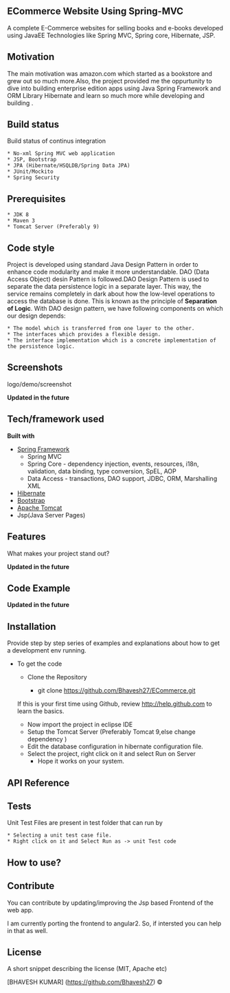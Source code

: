 
## ECommerce Website Using Spring-MVC

A complete E-Commerce websites for selling books and e-books developed using JavaEE Technologies like Spring MVC, Spring core, Hibernate, JSP.

## Motivation

The main motivation was amazon.com which started as a bookstore and grew out so much more.Also, the project provided me the oppurtunity to dive into building enterprise edition apps using Java Spring Framework and ORM Library Hibernate and learn so much more while developing and building .


## Build status
Build status of continus integration 

	* No-xml Spring MVC web application
	* JSP, Bootstrap
	* JPA (Hibernate/HSQLDB/Spring Data JPA)
	* JUnit/Mockito
	* Spring Security

## Prerequisites

	* JDK 8
	* Maven 3
	* Tomcat Server (Preferably 9) 


## Code style

Project is developed using standard Java Design Pattern in order to enhance code modularity and make it more understandable.
DAO (Data Access Object) desin Pattern is followed.DAO Design Pattern is used to separate the data persistence logic in a separate layer. This way, the service remains completely in dark about how the low-level operations to access the database is done. This is known as the principle of <b>Separation of Logic</b>.
With DAO design pattern, we have following components on which our design depends:

	* The model which is transferred from one layer to the other.
	* The interfaces which provides a flexible design.
	* The interface implementation which is a concrete implementation of the persistence logic.

 
## Screenshots
logo/demo/screenshot


<b>Updated in the future</b>



## Tech/framework used

<b>Built with</b>
- [Spring Framework](https://spring.io/)
	* Spring MVC
	* Spring Core - dependency injection, events, resources, i18n, validation, data binding, type conversion, SpEL, AOP
	* Data Access - transactions, DAO support, JDBC, ORM, Marshalling XML
- [Hibernate](https://hibernate.org/)
- [Bootstrap](https://getbootstrap.com/)
- [Apache Tomcat](https://tomcat.apache.org/)
- Jsp(Java Server Pages)

## Features
What makes your project stand out?

<b>Updated in the future</b>



## Code Example

<b>Updated in the future</b>


## Installation
Provide step by step series of examples and explanations about how to get a development env running.
 * To get the code
	* Clone the Repository
	
		* git clone https://github.com/Bhavesh27/ECommerce.git

	If this is your first time using Github, review http://help.github.com to learn the basics.
	
	* Now import the project in eclipse IDE
	* Setup the Tomcat Server (Preferably Tomcat 9,else change dependency ) 
	* Edit the database configuration in hibernate configuration file.
	* Select the project, right click on it and select Run on Server
        * Hope it works on your system.
 
## API Reference


## Tests

Unit Test Files are present in test folder that can run by

	* Selecting a unit test case file.
	* Right click on it and Select Run as -> unit Test code

## How to use?


## Contribute

You can contribute by updating/improving the Jsp based  Frontend of the web app.

I am currently porting the frontend to angular2. So, if intersted you can help in that as well.



## License
A short snippet describing the license (MIT, Apache etc)

[BHAVESH KUMAR] (https://github.com/Bhavesh27) ©
